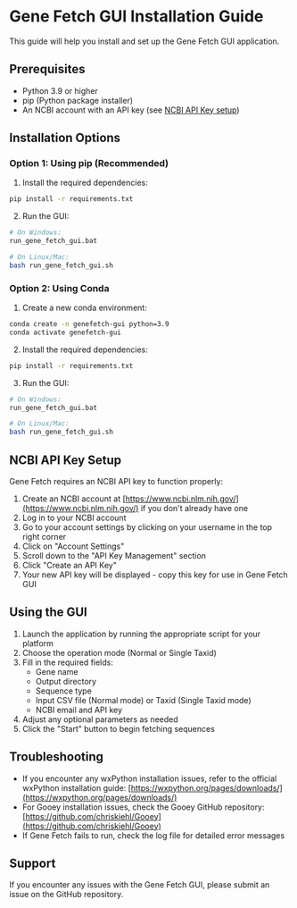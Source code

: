 # Gene Fetch GUI Installation Guide

This guide will help you install and set up the Gene Fetch GUI application.

## Prerequisites

- Python 3.9 or higher
- pip (Python package installer)
- An NCBI account with an API key (see [NCBI API Key setup](#ncbi-api-key-setup))

## Installation Options

### Option 1: Using pip (Recommended)

1. Install the required dependencies:

```bash
pip install -r requirements.txt
```

2. Run the GUI:

```bash
# On Windows:
run_gene_fetch_gui.bat

# On Linux/Mac:
bash run_gene_fetch_gui.sh
```

### Option 2: Using Conda

1. Create a new conda environment:

```bash
conda create -n genefetch-gui python=3.9
conda activate genefetch-gui
```

2. Install the required dependencies:

```bash
pip install -r requirements.txt
```

3. Run the GUI:

```bash
# On Windows:
run_gene_fetch_gui.bat

# On Linux/Mac:
bash run_gene_fetch_gui.sh
```

## NCBI API Key Setup

Gene Fetch requires an NCBI API key to function properly:

1. Create an NCBI account at [https://www.ncbi.nlm.nih.gov/](https://www.ncbi.nlm.nih.gov/) if you don't already have one
2. Log in to your NCBI account
3. Go to your account settings by clicking on your username in the top right corner
4. Click on "Account Settings"
5. Scroll down to the "API Key Management" section
6. Click "Create an API Key"
7. Your new API key will be displayed - copy this key for use in Gene Fetch GUI

## Using the GUI

1. Launch the application by running the appropriate script for your platform
2. Choose the operation mode (Normal or Single Taxid)
3. Fill in the required fields:
   - Gene name
   - Output directory
   - Sequence type
   - Input CSV file (Normal mode) or Taxid (Single Taxid mode)
   - NCBI email and API key
4. Adjust any optional parameters as needed
5. Click the "Start" button to begin fetching sequences

## Troubleshooting

- If you encounter any wxPython installation issues, refer to the official wxPython installation guide: [https://wxpython.org/pages/downloads/](https://wxpython.org/pages/downloads/)
- For Gooey installation issues, check the Gooey GitHub repository: [https://github.com/chriskiehl/Gooey](https://github.com/chriskiehl/Gooey)
- If Gene Fetch fails to run, check the log file for detailed error messages

## Support

If you encounter any issues with the Gene Fetch GUI, please submit an issue on the GitHub repository.